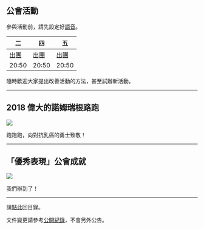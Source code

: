 ## 公會活動

參與活動前，請先設定好[語音](https://badbadweather.github.io/voicechat.html)。

| 二 | 四 | 五 |
| --- | --- | --- |
| [出團](https://badbadweather.github.io/raid.html) | [出團](https://badbadweather.github.io/raid.html) | [出團](https://badbadweather.github.io/raid.html) |
| 20:50 | 20:50 | 20:50 |

隨時歡迎大家提出改善活動的方法，甚至試辦新活動。

---

## 2018 偉大的諾姆瑞根路跑

![](https://badbadweather.github.com/greatgnomereganrun.jpg)

跑跑跑，向對抗乳癌的勇士致敬！

---

## 「優秀表現」公會成就

![](https://badbadweather.github.com/stayclassy.jpg)

我們辦到了！

--- 

請[點此](https://badbadweather.github.io/)回目錄。

文件變更請參考[公開紀錄](https://github.com/badbadweather/badbadweather.github.io/commits/master/activities.md)，不會另外公告。
